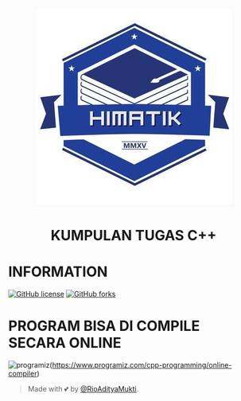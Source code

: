 <p align="center">
  <img src="./REPO/LOGO HIMATIK.jpg" alt="logo himatik">
</p>
<h1 align="center">
  <b>KUMPULAN TUGAS C++</b>
</h1>



# INFORMATION
[![GitHub license](https://img.shields.io/github/license/Naereen/StrapDown.js.svg)](https://github.com/RioAdityaMukti/Kumpulan-Tugas-C-/blob/main/LISENSI)                       [![GitHub forks](https://img.shields.io/github/forks/Naereen/StrapDown.js.svg?style=social&label=Fork&maxAge=2592000)](https://github.com/RioAdityaMukti/Kumpulan-Tugas-C-)




# PROGRAM BISA DI COMPILE SECARA ONLINE
![programiz](https://user-images.githubusercontent.com/122080098/210964801-fc4d17a4-204c-49ed-8ca8-fbb4cc2dd214.jpg)(https://www.programiz.com/cpp-programming/online-compiler)








> Made with 💕 by [@RioAdityaMukti](https://t.me/xyzcoco).                                      
